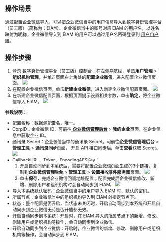 ## 操作场景
通过配置企业微信导入，可以把企业微信当中的用户信息导入到数字身份管控平台（员工版）（简称为：EIAM）。企业微信当中的账号对应 EIAM 的用户名，以姓名映射为昵称，企业微信导入到 EIAM 的用户可以通过用户名密码登录到 [用户门户端](https://tenant-xsrjirva.portal.tencentidentity.com/route/login)。

## 操作步骤
1. 登录 [数字身份管控平台（员工版）控制台](https://console.cloud.tencent.com/eiam)，在左侧导航栏，单击**用户管理** > **组织机构管理**，并单击页面右上角处的**配置企业微信**，进入配置企业微信页面。
![](https://qcloudimg.tencent-cloud.cn/raw/2e3d71352ca76f3dcf87f7b97cc90e44.png)
2. 在配置企业微信页面，单击**新建企业微信**，进入新建企业微信配置页面。
![](https://main.qcloudimg.com/raw/78f05d89557b0bb1aca506701fd0f742.png)
3. 在新建企业微信配置页面，根据页面提示设置相关参数，单击**确定**，将企业微信导入 EIAM。
![](https://main.qcloudimg.com/raw/94824ce0cf9398cb060926e6d39c6615.png)

**参数说明**：
- 配置名称：数据源配置名，唯一。
- CorpID：企业微信 ID，可前往[ **企业微信管理后台**](https://work.weixin.qq.com/?from=1011029119) > **我的企业**页面，在企业信息中获取企业 ID。
- 通讯录 Secret：企业微信当中的通讯录 Secret。可前往**企业微信管理后台** > **管理工具** > **通讯录同步**页面， 开启 API 接口同步后，单击**查看**获取 Secret。
![](https://main.qcloudimg.com/raw/1ef26918967a086b1e9ac47093655421.png)
- CallbackURL、Token、EncodingAESKey：
   1. 开启自动同步到本系统后，需要将配置企业微信页面生成的3个链接，复制到**企业微信管理后台** > **管理工具** > **设置接收事件服务器**页面。
   ![](https://main.qcloudimg.com/raw/16e0ff26f2774a55a8f84a6a50344230.png)
   2. 单击**保存**，完成企业微信回调地址配置；配置完成后企业微信修改、新增、删除用户和组织机构时会自动同步到 EIAM。
   ![](https://main.qcloudimg.com/raw/302ba09898a7ac942908f4469f00cd8e.png)
- 导入本系统默认密码：企业微信当中的用户导入 EIAM 时，默认的密码。
- 所属节点：企业微信当中的组织机构导入到 EIAM 的指定节点下。
- 状态：整个配置是否开启，当状态未关闭时，开启自动同步到本系统和开启自动同步到企业微信无论是否开启都无效。
- 开启自动同步到本系统：开启时，在 EIAM 导入的所属节点下的新增、修改、删除用户或组织机构等操作，会自动同步到企业微信。
- 开启自动同步到企业微信：开启时，企业微信的新增、修改、删除用户或组织机构等操作，会自动同步到 EIAM。

